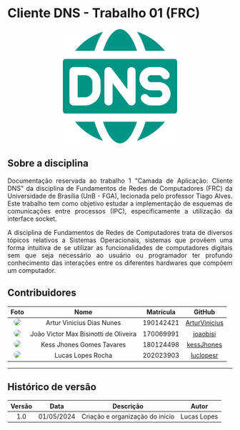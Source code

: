 # Cliente DNS - Trabalho 01 (FRC)

<div style="text-align:center"><img src= "docs/assets/inicio.png"/></div>

## Sobre a disciplina
<p style="text-align: justify;">Documentação reservada ao trabalho 1 "Camada de Aplicação: Cliente DNS" da disciplina de Fundamentos de Redes de Computadores (FRC) da Universidade de Brasília (UnB - FGA), lecionada pelo professor Tiago Alves. Este trabalho tem como objetivo estudar a implementação de esquemas de comunicações entre processos (IPC), especificamente a utilização da interface socket.</p>

<p style="text-align: justify;">A disciplina de Fundamentos de Redes de Computadores trata de diversos tópicos relativos a Sistemas Operacionais, sistemas que provêem uma forma intuitiva de se utilizar as funcionalidades de computadores digitais sem que seja necessário ao usuário ou programador ter profundo
conhecimento das interações entre os diferentes hardwares que compõem um computador.</p>


## Contribuidores

| **Foto** | **Nome** | **Matrícula** | **GitHub** |
| :------: | :------: | :-----------: | :--------: |
| <a href="https://github.com/ArturVinicius"><img src="https://avatars.githubusercontent.com/u/58870950?v=4" height="auto" width="90" style="border-radius:50%"></a> | Artur Vinicius Dias Nunes | 190142421 | [ArturVinicius](https://github.com/ArturVinicius) |
| <a href="https://github.com/joaobisi"><img src="https://avatars.githubusercontent.com/u/111386960?v=4" height="auto" width="90" style="border-radius:50%"></a> | João Victor Max Bisinotti de Oliveira | 170069991 | [joaobisi](https://github.com/joaobisi) |
| <a href="https://github.com/kessJhones"><img src="https://avatars.githubusercontent.com/u/49600484?v=4" height="auto" width="90" style="border-radius:50%"></a> | Kess Jhones Gomes Tavares | 180124498 | [kessJhones](https://github.com/kessJhones) |
| <a href="https://github.com/luclopesr"><img src="https://avatars.githubusercontent.com/u/88348202?v=4" height="auto" width="90" style="border-radius:50%"></a> | Lucas Lopes Rocha | 202023903 | [luclopesr](https://github.com/luclopesr) |

---

## Histórico de versão

| Versão |    Data    |            Descrição            |    Autor    |
| :----: | :--------: | :-----------------------------: | :---------: |
|  1.0   | 01/05/2024 | Criação e organização do início | Lucas Lopes |